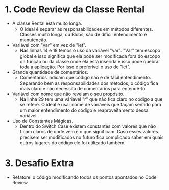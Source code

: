 # 1. Code Review da Classe Rental

- A classe Rental está muito longa.
  - O ideal é separar as responsabilidades em métodos diferentes. Classes muito longa, ou Blobs, são de dífícil entendimento e manutenção.
- Variável com "var" em vez de "let".
  - Nas linhas 14 e 18 temos o uso da variável "var". "Var" tem escopo global e isso significa que ela pode ser modificada fora do escopo da função ou da classe onde ela está inserida e isso pode quebrar toda a aplicação. Por isso é preferível o uso de "let".
- Grande quantidade de comentários.
  - Comentários indicam que código não é de fácil entendimento. Separando bem as responsabilidades dos métodos, o código fica mais claro e não necessita de comentários para entendê-lo.
- Variável com nome que não revelam o seu propósito.
  - Na linha 29 tem uma váriavel "r" que não fica claro no código a que se refere. O ideal é usar nome de variáveis que façam sentido para um maior entendimento do código e reaproveitamento dessa variável.
- Uso de Constantes Mágicas.
  - Dentro do Switch Case existem constantes com valores que não ficam claros de onde vem e o que significam. Caso esses valores precisem ser modificados no futuro fica complicado saber em quais outros lugares do código ele foi utilizado também.

# 3. Desafio Extra

- Refatorei o código modificando todos os pontos apontados no Code Review.
